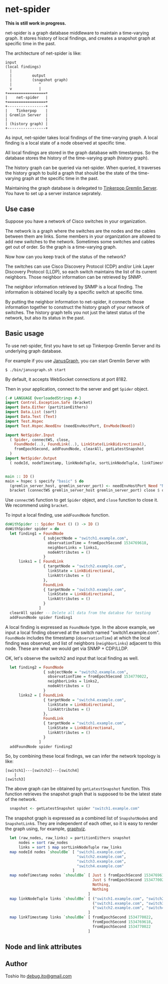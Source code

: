 # net-spider

**This is still work in progress.**

net-spider is a graph database middleware to maintain a time-varying graph. It stores history of local findings, and creates a snapshot graph at specific time in the past.

The architecture of net-spider is like:

    input
    (local findings)
      |
      |         output
      |         (snapshot graph)
      |            ^
      v            |
    +=================+
    |    net-spider   |
    +=================+
    +-----------------+
    |    Tinkerpop    |
    | Gremlin Server  |
    |                 |
    | (history graph) |
    +-----------------+

As input, net-spider takes local findings of the time-varying graph. A local finding is a local state of a node observed at specific time.

All local findings are stored in the graph database with timestamps. So the database stores the history of the time-varying graph (history graph).

The history graph can be queried via net-spider. When queried, it traverses the history graph to build a graph that should be the state of the time-varying graph at the specific time in the past.

Maintaining the graph database is delegated to [Tinkerpop Gremlin Server](http://tinkerpop.apache.org/). You have to set up a server instance seprately.


## Use case

Suppose you have a network of Cisco switches in your organization.

The network is a graph where the switches are the nodes and the cables between them are links. Some members in your organization are allowed to add new switches to the network. Sometimes some switches and cables get out of order. So the graph is a time-varying graph.

Now how can you keep track of the status of the network?

The switches can use Cisco Discovery Protocol (CDP) and/or Link Layer Discovery Protocol (LLDP), so each switch maintains the list of its current neighbors. Those neighbor information can be retrieved by SNMP.

The neighbor information retrieved by SNMP is a local finding. The information is obtained locally by a specific switch at specific time.

By putting the neighbor information to net-spider, it connects those information together to construct the history graph of your network of switches. The history graph tells you not just the latest status of the network, but also its status in the past.

## Basic usage

To use net-spider, first you have to set up Tinkerpop Gremlin Server and its underlying graph database.

For example if you use [JanusGraph](http://janusgraph.org/), you can start Gremlin Server with

    $ ./bin/janusgraph.sh start

By default, it accepts WebSocket connections at port 8182.

Then in your application, connect to the server and get `Spider` object.

```haskell basic
{-# LANGUAGE OverloadedStrings #-}
import Control.Exception.Safe (bracket)
import Data.Either (partitionEithers)
import Data.List (sort)
import Data.Text (Text)
import Test.Hspec
import Test.Hspec.NeedEnv (needEnvHostPort, EnvMode(Need))

import NetSpider.Input
  ( Spider, connectWS, close,
    FoundNode(..), FoundLink(..), LinkState(LinkBidirectional),
    fromEpochSecond, addFoundNode, clearAll, getLatestSnapshot
  )
import NetSpider.Output
  ( nodeId, nodeTimestamp, linkNodeTuple, sortLinkNodeTuple, linkTimestamp )


main :: IO ()
main = hspec $ specify "basic" $ do
  (gremlin_server_host, gremlin_server_port) <- needEnvHostPort Need "NET_SPIDER_TEST"
  bracket (connectWS gremlin_server_host gremlin_server_port) close $ doWithSpider
```

Use `connectWS` function to get `Spider` object, and `close` function to close it. We recommend using `bracket`.

To input a local finding, use `addFoundNode` function.

```haskell basic
doWithSpider :: Spider Text () () -> IO ()
doWithSpider spider = do
  let finding1 = FoundNode
                 { subjectNode = "switch1.example.com",
                   observationTime = fromEpochSecond 1534769618,
                   neighborLinks = links1,
                   nodeAttributes = ()
                 }
      links1 = [ FoundLink
                 { targetNode = "switch2.example.com",
                   linkState = LinkBidirectional,
                   linkAttributes = ()
                 },
                 FoundLink
                 { targetNode = "switch3.example.com",
                   linkState = LinkBidirectional,
                   linkAttributes = ()
                 }
               ]
  clearAll spider -- Delete all data from the databse for testing
  addFoundNode spider finding1
```

A local finding is expressed as `FoundNode` type. In the above example, we input a local finding observed at the switch named "switch1.example.com". `FoundNode` includes the timestamp (`observationTime`) at which the local finding was observed, and list of neighbors (`neighborLinks`) adjacent to this node. These are what we would get via SNMP + CDP/LLDP.

OK, let's observe the switch2 and input that local finding as well.

```haskell basic
  let finding2 = FoundNode
                 { subjectNode = "switch2.example.com",
                   observationTime = fromEpochSecond 1534770022,
                   neighborLinks = links2,
                   nodeAttributes = ()
                 }
      links2 = [ FoundLink
                 { targetNode = "switch4.example.com",
                   linkState = LinkBidirectional,
                   linkAttributes = ()
                 },
                 FoundLink
                 { targetNode = "switch1.example.com",
                   linkState = LinkBidirectional,
                   linkAttributes = ()
                 }
               ]
  addFoundNode spider finding2
```

So, by combining these local findings, we can infer the network topology is like:

```
[switch1]---[switch2]---[switch4]
    |
[switch3]
```

The above graph can be obtained by `getLatestSnapshot` function. This function retrieves the snapshot graph that is supposed to be the latest state of the network.

```haskell basic
  snapshot <- getLatestSnapshot spider "switch1.example.com"
```

The snapshot graph is expressed as a combined list of `SnapshotNode`s and `SnapshotLink`s. They are independent of each other, so it is easy to render the graph using, for example, [graphviz](http://graphviz.org/).

```haskell basic
  let (raw_nodes, raw_links) = partitionEithers snapshot
      nodes = sort raw_nodes
      links = sort $ map sortLinkNodeTuple raw_links
  map nodeId nodes `shouldBe` [ "switch1.example.com",
                                "switch2.example.com",
                                "switch3.example.com",
                                "switch4.example.com"
                              ]
  map nodeTimestamp nodes `shouldBe` [ Just $ fromEpochSecond 1534769618,
                                       Just $ fromEpochSecond 1534770022,
                                       Nothing,
                                       Nothing
                                     ]
  map linkNodeTuple links `shouldBe` [ ("switch1.example.com", "switch2.example.com"),
                                       ("switch1.example.com", "switch3.example.com"),
                                       ("switch2.example.com", "switch4.example.com")
                                     ]
  map linkTimestamp links `shouldBe` [ fromEpochSecond 1534770022,
                                       fromEpochSecond 1534769618,
                                       fromEpochSecond 1534770022
                                     ]
```


## Node and link attributes

## Author

Toshio Ito <debug.ito@gmail.com>
